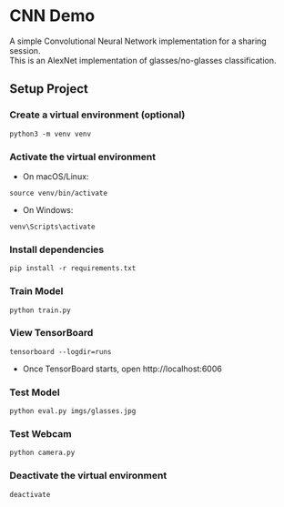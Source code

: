 # CNN Demo

A simple Convolutional Neural Network implementation for a sharing session.<br>
This is an AlexNet implementation of glasses/no-glasses classification.

## Setup Project

### Create a virtual environment (optional)

```shell
python3 -m venv venv
```

### Activate the virtual environment

- On macOS/Linux:

```shell
source venv/bin/activate
```

- On Windows:

```shell
venv\Scripts\activate
```

### Install dependencies

```shell
pip install -r requirements.txt
```

### Train Model

```shell
python train.py
```

### View TensorBoard

```shell
tensorboard --logdir=runs
```

- Once TensorBoard starts, open http://localhost:6006

### Test Model

```shell
python eval.py imgs/glasses.jpg
```

### Test Webcam

```shell
python camera.py
```

### Deactivate the virtual environment

```shell
deactivate
```
